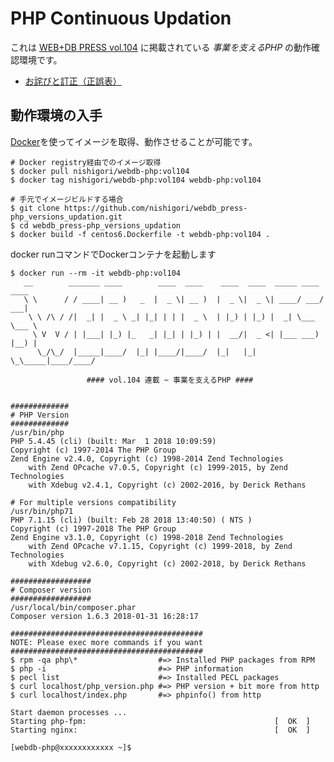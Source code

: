 # PHP Continuous Updation

これは [WEB+DB PRESS vol.104][webdb-press-link] に掲載されている *事業を支えるPHP* の動作確認環境です。

* [お詫びと訂正（正誤表）](http://gihyo.jp/magazine/wdpress/archive/2018/vol104/support#supportApology)

[webdb-press-link]: http://gihyo.jp/magazine/wdpress/archive/2018/vol104

## 動作環境の入手

[Docker][docker-ce]を使ってイメージを取得、動作させることが可能です。

[docker-ce]: https://www.docker.com/community-edition

```console
# Docker registry経由でのイメージ取得
$ docker pull nishigori/webdb-php:vol104
$ docker tag nishigori/webdb-php:vol104 webdb-php:vol104

# 手元でイメージビルドする場合
$ git clone https://github.com/nishigori/webdb_press-php_versions_updation.git
$ cd webdb_press-php_versions_updation
$ docker build -f centos6.Dockerfile -t webdb-php:vol104 .
```

docker runコマンドでDockerコンテナを起動します

```console
$ docker run --rm -it webdb-php:vol104
   __        _______ ____        ____  ____    ____  ____  _____ ____ ____
   \ \      / / ____| __ )   _  |  _ \| __ )  |  _ \|  _ \| ____/ ___/ ___|
    \ \ /\ / /|  _| |  _ \ _| |_| | | |  _ \  | |_) | |_) |  _| \___ \___ \
     \ V  V / | |___| |_) |_   _| |_| | |_) | |  __/|  _ <| |___ ___) |__) |
      \_/\_/  |_____|____/  |_| |____/|____/  |_|   |_| \_\_____|____/____/

                 #### vol.104 連載 ~ 事業を支えるPHP ####


#############
# PHP Version
#############
/usr/bin/php
PHP 5.4.45 (cli) (built: Mar  1 2018 10:09:59)
Copyright (c) 1997-2014 The PHP Group
Zend Engine v2.4.0, Copyright (c) 1998-2014 Zend Technologies
    with Zend OPcache v7.0.5, Copyright (c) 1999-2015, by Zend Technologies
    with Xdebug v2.4.1, Copyright (c) 2002-2016, by Derick Rethans

# For multiple versions compatibility
/usr/bin/php71
PHP 7.1.15 (cli) (built: Feb 28 2018 13:40:50) ( NTS )
Copyright (c) 1997-2018 The PHP Group
Zend Engine v3.1.0, Copyright (c) 1998-2018 Zend Technologies
    with Zend OPcache v7.1.15, Copyright (c) 1999-2018, by Zend Technologies
    with Xdebug v2.6.0, Copyright (c) 2002-2018, by Derick Rethans

##################
# Composer version
##################
/usr/local/bin/composer.phar
Composer version 1.6.3 2018-01-31 16:28:17

###########################################
NOTE: Please exec more commands if you want
###########################################
$ rpm -qa php\*                  #=> Installed PHP packages from RPM
$ php -i                         #=> PHP information
$ pecl list                      #=> Installed PECL packages
$ curl localhost/php_version.php #=> PHP version + bit more from http
$ curl localhost/index.php       #=> phpinfo() from http

Start daemon processes ...
Starting php-fpm:                                          [  OK  ]
Starting nginx:                                            [  OK  ]

[webdb-php@xxxxxxxxxxxx ~]$
```
